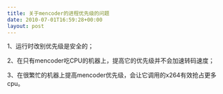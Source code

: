 ```yaml
---
title: 关于mencoder的进程优先级的问题
date: 2010-07-01T16:59:28+00:00
layout: post
---
```

1、运行时改别优先级是安全的；

2、在只有mencoder吃CPU的机器上，提高它的优先级并不会加速转码速度；

3、在很繁忙的机器上提高mencoder优先级，会让它调用的x264有效抢占更多cpu。
